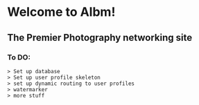 # Welcome to Albm!
## The Premier Photography networking site

### To DO:
    > Set up database
    > Set up user profile skeleton
    > set up dynamic routing to user profiles
    > watermarker
    > more stuff
